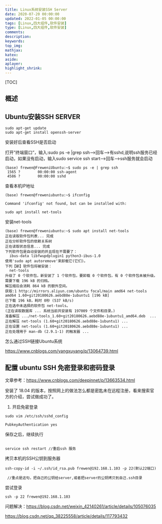 ```yaml
---
title: Linux系统安装SSH Server
date: 2020-07-20 00:00:00
updated: 2022-01-05 00:00:00
tags: [Linux,四大组件,软件安装]
type: [Linux,四大组件,软件安装]
comments:  
description:  
keywords:  
top_img:
mathjax:
katex:
aside:
aplayer:
highlight_shrink:
---
```


[TOC]

## 概述

## Ubuntu安装SSH SERVER


```
sudo apt-get update
sudo apt-get install openssh-server
```

安装好后查看SSH是否启动


打开”终端窗口”，输入:sudo ps -e |grep ssh–>回车–>有sshd,说明ssh服务已经启动，如果没有启动，输入sudo service ssh start–>回车–>ssh服务就会启动


```shell
(base) frewen@FreweniUbuntu:~$ sudo ps -e | grep ssh
 1565 ?        00:00:00 ssh-agent
 4586 ?        00:00:00 sshd
```


查看本机IP地址

```
(base) frewen@freweniubuntu:~$ ifconfig

Command 'ifconfig' not found, but can be installed with:

sudo apt install net-tools

```


安装net-tools


```shell
(base) frewen@freweniubuntu:~$ sudo apt install net-tools
正在读取软件包列表... 完成
正在分析软件包的依赖关系树       
正在读取状态信息... 完成       
下列软件包是自动安装的并且现在不需要了：
  ibus-data libfwupdplugin1 python3-ibus-1.0
使用'sudo apt autoremove'来卸载它(它们)。
下列【新】软件包将被安装：
  net-tools
升级了 0 个软件包，新安装了 1 个软件包，要卸载 0 个软件包，有 0 个软件包未被升级。
需要下载 196 kB 的归档。
解压缩后会消耗 864 kB 的额外空间。
获取:1 http://mirrors.aliyun.com/ubuntu focal/main amd64 net-tools amd64 1.60+git20180626.aebd88e-1ubuntu1 [196 kB]
已下载 196 kB，耗时 0秒 (537 kB/s)
正在选中未选择的软件包 net-tools。
(正在读取数据库 ... 系统当前共安装有 197009 个文件和目录。)
准备解压 .../net-tools_1.60+git20180626.aebd88e-1ubuntu1_amd64.deb  ...
正在解压 net-tools (1.60+git20180626.aebd88e-1ubuntu1) ...
正在设置 net-tools (1.60+git20180626.aebd88e-1ubuntu1) ...
正在处理用于 man-db (2.9.1-1) 的触发器 ...

```




怎么通过SSH链接Ubuntu系统

https://www.cnblogs.com/yangxuyang/p/13064739.html



## 配置 ubuntu SSH 免密登录和密码登录

文章参考：https://www.cnblogs.com/deepinnet/p/13663534.html

安装了 18.04 的版本，按照网上的做法怎么都是密匙未在远程注册，看来搜索官方的介绍，尝试做成功了。


1. 开启免密登录

```
sudo vim /etc/ssh/sshd_config

PubkeyAuthentication yes
```
保存之后，继续执行

```

service ssh restart //重启ssh 服务
```



拷贝本机的SSH公钥到服务器

```
ssh-copy-id -i ~/.ssh/id_rsa.pub frewen@192.168.1.103 -p 22(默认22端口)  

 //重点是这句，把自己的公钥给server,或者把server的公钥拷贝到自己.ssh目录
```

尝试登录

```
ssh -p 22 frewen@192.168.1.103
```




问题解决：https://blog.csdn.net/weixin_42140261/article/details/105076035

https://blog.csdn.net/qq_38225558/article/details/117793432